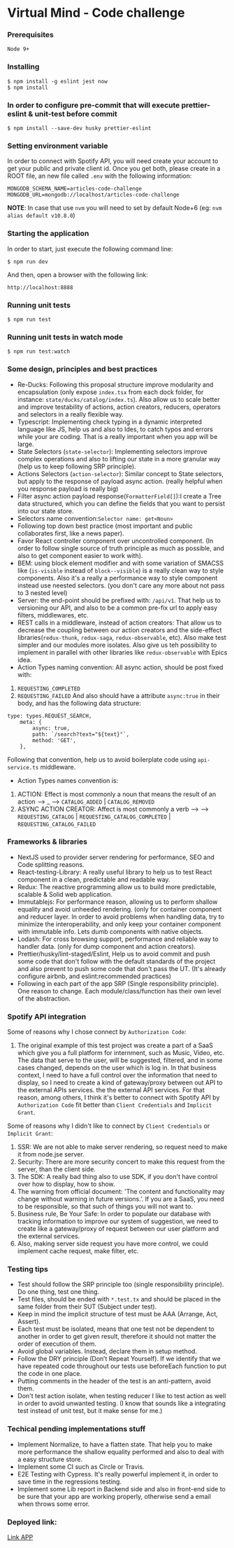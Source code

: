 # Virtual Mind - Code challenge

### Prerequisites

`Node 9+`

### Installing

```
$ npm install -g eslint jest now
$ npm install
```
### In order to configure pre-commit that will execute prettier-eslint & unit-test before commit
```
$ npm install --save-dev husky prettier-eslint
```

### Setting environment variable

In order to connect with Spotify API, you will need create your account to get your public and private client id.
Once you get both, please create in a ROOT file, an new file called `.env` with the following information:

```
MONGODB_SCHEMA_NAME=articles-code-challenge
MONGODB_URL=mongodb://localhost/articles-code-challenge
```

**NOTE**: In case that use `nvm` you will need to set by default  Node+6 (eg: `nvm alias default v10.8.0`)

### Starting the application

In order to start, just execute the following command line:
```
$ npm run dev
```

And then, open a browser with the following link:
```
http://localhost:8888
```
### Running unit tests
```
$ npm run test
```
### Running unit tests in watch mode
```
$ npm run test:watch
```

### Some design, principles and best practices

* Re-Ducks: Following this proposal structure improve modularity and encapsulation (only expose `index.tsx` from each dock folder, for instance: `state/ducks/catalog/index.ts`). Also allow us to scale better and improve testability of actions, action creators, reducers, operators and selectors in a really flexible way.
* Typescript: Implementing check typing in a dynamic interpreted language like JS, help us and also to Ides, to catch typos and errors while your are coding. That is a really important when you app will be large.
* State Selectors (`state-selector`): Implementing selectors improve complex operations and also to lifting our state in a more granular way (help us to keep following SRP principle).
* Actions Selectors (`action-selector`): Similar concept to State selectors, but apply to the response of payload async action. (really helpful when you response payload is really big)
* Filter async action payload response(`FormatterField[]`):I create a Tree data structured, which you can define the fields that you want to persist into our state store.
* Selectors name convention:`Selector name: get<Noun>`
* Following top down best practice (most important and public collaborates first, like a news paper).
* Favor React controller component over uncontrolled component. (In order to follow single source of truth principle as much as possible, and also to get component easier to work with).
* BEM: using block element modifier and with some variation of SMACSS like (`is-visible` instead of `block--visible`) is a really clean way to style components. Also it's a really a performance way to style component instead use neested selectors. (you don't care any more about not pass to 3 nested level)
* Server: the end-point should be prefixed with: `/api/v1`. That help us to versioning our API, and also to be a common pre-fix url to apply easy filters, middlewares, etc.
* REST calls in a middleware, instead of action creators: That allow us to decrease the coupling between our action creators and the side-effect libraries(`redux-thunk`, `redux-saga`, `redux-observable`, etc). Also make test simpler and our modules more isolates. Also give us teh possibility to implement in parallel with other libraries like `redux-observable` with Epics idea.
* Action Types naming convention: All async action, should be post fixed with:
1. `REQUESTING_COMPLETED`
1. `REQUESTING_FAILED`
And also should have a attribute `async:true` in their body, and has the following data structure: 
```
type: types.REQUEST_SEARCH,
    meta: {
        async: true,
        path: `/search?text="${text}"`,
        method: 'GET',
    },
```
Following that convention, help us to avoid boilerplate code using `api-service.ts` middleware.

* Action Types names convention is:
1. ACTION: Effect is most commonly a noun that means the result of an action —> <NOUN>_<VERB> —> `CATALOG_ADDED` | `CATALOG_REMOVED`
1. ASYNC ACTION CREATOR: Affect is most commonly a verb —> <VERB><NOUN> —> `REQUESTING_CATALOG` | `REQUESTING_CATALOG_COMPLETED` | `REQUESTING_CATALOG_FAILED`
### Frameworks & libraries
* NextJS used to provider server rendering for performance, SEO and Code splitting reasons.
* React-testing-Library: A really useful library to help us to test React component in a clean, predictable and readable way.
* Redux: The reactive programming allow us to build more predictable, scalable & Solid web application.
* Immutablejs: For performance reason, allowing us to perform shallow equality and avoid unheeded rendering. (only for container component and reducer layer. In order to avoid problems when handling data, try to minimize the interoperability, and only keep your container component with immutable info. Lets dumb components with native objects.
* Lodash: For cross browsing support, performance and reliable way to handler data. (only for dump component and action creators).
* Prettier/husky/lint-staged/Eslint, Help us to avoid commit and push some code that don't follow with the default standards of the project and also prevent to push some code that don't pass the UT. (It's already configure airbnb, and eslint:recommended practices)
* Following in each part of the app SRP (Single responsibility principle). One reason to change. Each module/class/function has their own level of the abstraction.

### Spotify API integration

Some of reasons why I chose connect by `Authorization Code`:

1. The original example of this test project was create a part of a SaaS which give you a full platform for internment, such as Music, Video, etc. 
The data that serve to the user, will be suggested, filtered, and in some cases changed, depends on the user which is log in. 
In that business context, I need to have a full control over the information that need to display, so I need to create a kind of gateway/proxy between out API to the external APIs services. 
the the external API services. For that reason, among others, I think it's better to connect with Spotify API by `Authorization Code` fit better than `Client Credentials` and `Implicit Grant`.

Some of reasons why I didn't like to connect by `Client Credentials` or `Implicit Grant`:

1. SSR: We are not able to make server rendering, so request need to make it from node.jse server.
1. Security: There are more security concert to make this request from the server, than the client side.
1. The SDK: A really bad thing also to use SDK, if you don't have control over how to display, how to show.
1. The warning from official document: 'The content and functionality may change without warning in future versions.’. If you are a SaaS, you need to be responsible, so that such of things you will not want to.
1. Business rule, Be Your Safe: In order to populate our database with tracking information to improve our system of suggestion, we need to create like a gateway/proxy of request between our user platform and the external services.
1. Also, making server side request you have more control, we could implement cache request, make filter, etc.

### Testing tips

* Test should follow the SRP principle too (single responsibility principle). Do one thing, test one thing.
* Test files, should be ended with `*.test.tx` and should be placed in the same folder from their SUT (Subject under test).
* Keep in mind the implicit structure of test must be AAA (Arrange, Act, Assert).
* Each test must be isolated, means that one test not be dependent to another in order to get given result, therefore it should not matter the order of execution of them.
* Avoid global variables. Instead, declare them in setup method.
* Follow the DRY principle (Don’t Repeat Yourself). If we identify that we have repeated code throughout our tests use beforeEach function to put the code in one place.
* Putting comments in the header of the test is an anti-pattern, avoid them.
* Don't test action isolate, when testing reducer I like to test action as well in order to avoid unwanted testing. (I know that sounds like a integrating test instead of unit test, but it make sense for me.)

### Techical pending implementations stuff

* Implement Normalize, to have a flatten state. That help you to make more performance the shallow equality performed and also to deal with a easy structure store.
* Implement some CI such as Circle or Travis.
* E2E Testing with Cypress. It's really powerful implement it, in order to save time in the regressions testing.
* Implement some Lib report in Backend side and also in front-end side to be sure that your app are working properly, otherwise send a email when throws some error.

### Deployed link:
[Link APP](https://application-blog-2.herokuapp.com)
